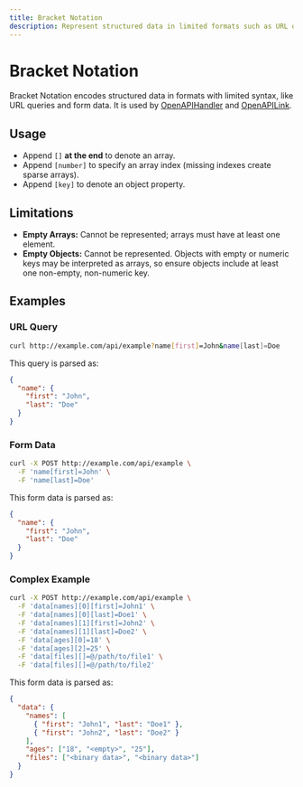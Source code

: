 ```yaml
---
title: Bracket Notation
description: Represent structured data in limited formats such as URL queries and form data.
---
```


# Bracket Notation

Bracket Notation encodes structured data in formats with limited syntax, like URL queries and form data. It is used by [OpenAPIHandler](/docs/openapi/openapi-handler) and [OpenAPILink](/docs/openapi/client/openapi-link).

## Usage

- Append `[]` **at the end** to denote an array.
- Append `[number]` to specify an array index (missing indexes create sparse arrays).
- Append `[key]` to denote an object property.

## Limitations

- **Empty Arrays:** Cannot be represented; arrays must have at least one element.
- **Empty Objects:** Cannot be represented. Objects with empty or numeric keys may be interpreted as arrays, so ensure objects include at least one non-empty, non-numeric key.

## Examples

### URL Query

```bash
curl http://example.com/api/example?name[first]=John&name[last]=Doe
```

This query is parsed as:

```json
{
  "name": {
    "first": "John",
    "last": "Doe"
  }
}
```

### Form Data

```bash
curl -X POST http://example.com/api/example \
  -F 'name[first]=John' \
  -F 'name[last]=Doe'
```

This form data is parsed as:

```json
{
  "name": {
    "first": "John",
    "last": "Doe"
  }
}
```

### Complex Example

```bash
curl -X POST http://example.com/api/example \
  -F 'data[names][0][first]=John1' \
  -F 'data[names][0][last]=Doe1' \
  -F 'data[names][1][first]=John2' \
  -F 'data[names][1][last]=Doe2' \
  -F 'data[ages][0]=18' \
  -F 'data[ages][2]=25' \
  -F 'data[files][]=@/path/to/file1' \
  -F 'data[files][]=@/path/to/file2'
```

This form data is parsed as:

```json
{
  "data": {
    "names": [
      { "first": "John1", "last": "Doe1" },
      { "first": "John2", "last": "Doe2" }
    ],
    "ages": ["18", "<empty>", "25"],
    "files": ["<binary data>", "<binary data>"]
  }
}
```
